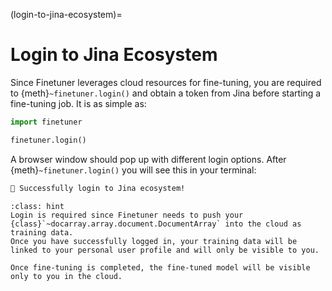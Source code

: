 (login-to-jina-ecosystem)=
# Login to Jina Ecosystem

Since Finetuner leverages cloud resources for fine-tuning,
you are required to {meth}`~finetuner.login()` and obtain a token from Jina before starting a fine-tuning job.
It is as simple as:

```python
import finetuner

finetuner.login()
```

A browser window should pop up with different login options.
After {meth}`~finetuner.login()` you will see this in your terminal:

```bash
🔐 Successfully login to Jina ecosystem!
```

```{admonition} Why do I need to login?
:class: hint
Login is required since Finetuner needs to push your {class}`~docarray.array.document.DocumentArray` into the cloud as training data.
Once you have successfully logged in, your training data will be linked to your personal user profile and will only be visible to you.

Once fine-tuning is completed, the fine-tuned model will be visible only to you in the cloud.
```